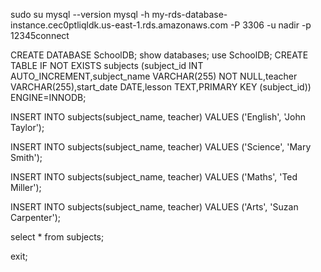 


sudo su
mysql --version
mysql -h my-rds-database-instance.cec0ptliqldk.us-east-1.rds.amazonaws.com -P 3306 -u nadir -p 12345connect



CREATE DATABASE SchoolDB;
show databases;
use SchoolDB;
CREATE TABLE IF NOT EXISTS subjects (subject_id INT AUTO_INCREMENT,subject_name VARCHAR(255) NOT NULL,teacher VARCHAR(255),start_date DATE,lesson TEXT,PRIMARY KEY (subject_id)) ENGINE=INNODB;
 
INSERT INTO subjects(subject_name, teacher) VALUES ('English', 'John Taylor');

INSERT INTO subjects(subject_name, teacher) VALUES ('Science', 'Mary Smith');

INSERT INTO subjects(subject_name, teacher) VALUES ('Maths', 'Ted Miller');

INSERT INTO subjects(subject_name, teacher) VALUES ('Arts', 'Suzan Carpenter');

select * from subjects;

exit;
